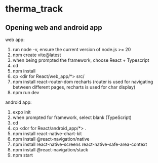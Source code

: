 # therma_track

## Opening web and android app

web app:

1. run node -v, ensure the current version of node.js >= 20
2. npm create vite@latest <app name>
3. when being prompted the framework, choose React + Typescript
4. cd <app name>
5. npm install
6. cp <dir for React/web_app/\*> src/
7. npm install react-router-dom recharts (router is used for navigating between different pages, recharts is used for char display)
8. npm run dev

android app:

1. expo init <app name>
2. when prompted for framework, select blank (TypeScript)
3. cd <app name>
4. cp <dor for React/android_app/\*> .
5. npm install react-native-chart-kit
6. npm install @react-navigation/native
7. npm install react-native-screens react-native-safe-area-context
8. npm install @react-navigation/stack
9. npm start
